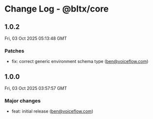 # Change Log - @bltx/core

<!-- This log was last generated on Fri, 03 Oct 2025 05:13:48 GMT and should not be manually modified. -->

<!-- Start content -->

## 1.0.2

Fri, 03 Oct 2025 05:13:48 GMT

### Patches

- fix: correct generic environment schema type (ben@voiceflow.com)

## 1.0.0

Fri, 03 Oct 2025 03:57:57 GMT

### Major changes

- feat: initial release (ben@voiceflow.com)
